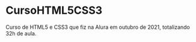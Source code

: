 # CursoHTML5CSS3
Curso de HTML5 e CSS3 que fiz na Alura em outubro de 2021, totalizando 32h de aula.
